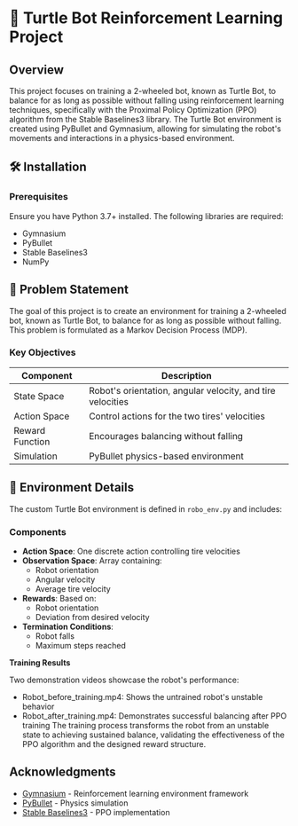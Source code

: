 # 🤖 Turtle Bot Reinforcement Learning Project

## Overview
This project focuses on training a 2-wheeled bot, known as Turtle Bot, to balance for as long as possible without falling using reinforcement learning techniques, specifically with the Proximal Policy Optimization (PPO) algorithm from the Stable Baselines3 library. The Turtle Bot environment is created using PyBullet and Gymnasium, allowing for simulating the robot's movements and interactions in a physics-based environment.

## 🛠️ Installation

### Prerequisites
Ensure you have Python 3.7+ installed. The following libraries are required:

- Gymnasium
- PyBullet
- Stable Baselines3
- NumPy


## 🎯 Problem Statement
The goal of this project is to create an environment for training a 2-wheeled bot, known as Turtle Bot, to balance for as long as possible without falling. This problem is formulated as a Markov Decision Process (MDP).

### Key Objectives

| Component | Description |
|-----------|-------------|
| State Space | Robot's orientation, angular velocity, and tire velocities |
| Action Space | Control actions for the two tires' velocities |
| Reward Function | Encourages balancing without falling |
| Simulation | PyBullet physics-based environment |

## 🔧 Environment Details
The custom Turtle Bot environment is defined in `robo_env.py` and includes:

### Components
- **Action Space**: One discrete action controlling tire velocities
- **Observation Space**: Array containing:
  - Robot orientation
  - Angular velocity
  - Average tire velocity
- **Rewards**: Based on:
  - Robot orientation
  - Deviation from desired velocity
- **Termination Conditions**:
  - Robot falls
  - Maximum steps reached

**Training Results**

Two demonstration videos showcase the robot's performance:
  - Robot_before_training.mp4: Shows the untrained robot's unstable behavior
  - Robot_after_training.mp4: Demonstrates successful balancing after PPO training
The training process transforms the robot from an unstable state to achieving sustained balance, validating the effectiveness of the PPO algorithm and the designed reward structure.

## Acknowledgments
- [Gymnasium](https://gymnasium.farama.org/) - Reinforcement learning environment framework
- [PyBullet](https://pybullet.org/) - Physics simulation
- [Stable Baselines3](https://stable-baselines3.readthedocs.io/) - PPO implementation


